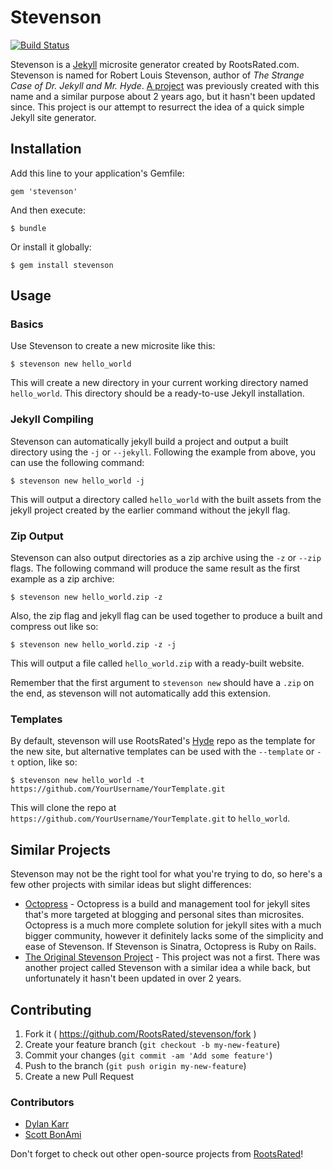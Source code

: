 # Stevenson
[![Build Status](https://travis-ci.org/RootsRated/stevenson.png)](https://travis-ci.org/RootsRated/stevenson)

Stevenson is a [Jekyll](http://jekyllrb.com) microsite generator created by
RootsRated.com. Stevenson is named for Robert Louis Stevenson, author of *The
Strange Case of Dr. Jekyll and Mr. Hyde*.
[A project](https://github.com/dirk/stevenson) was previously created with this
name and a similar purpose about 2 years ago, but it hasn't been updated since.
This project is our attempt to resurrect the idea of a quick simple Jekyll site
generator.

## Installation

Add this line to your application's Gemfile:

    gem 'stevenson'

And then execute:

    $ bundle

Or install it globally:

    $ gem install stevenson

## Usage

### Basics

Use Stevenson to create a new microsite like this:

    $ stevenson new hello_world

This will create a new directory in your current working directory named
`hello_world`. This directory should be a ready-to-use Jekyll
installation.

### Jekyll Compiling

Stevenson can automatically jekyll build a project and output a built directory
using the `-j` or `--jekyll`. Following the example from above, you can use the
following command:

    $ stevenson new hello_world -j

This will output a directory called `hello_world` with the built assets from the
jekyll project created by the earlier command without the jekyll flag.

### Zip Output

Stevenson can also output directories as a zip archive using the `-z` or `--zip`
flags. The following command will produce the same result as the first example
as a zip archive:

    $ stevenson new hello_world.zip -z

Also, the zip flag and jekyll flag can be used together to produce a built and
compress out like so:

    $ stevenson new hello_world.zip -z -j

This will output a file called `hello_world.zip` with a ready-built website.

Remember that the first argument to `stevenson new` should have a `.zip` on the
end, as stevenson will not automatically add this extension.

### Templates

By default, stevenson will use RootsRated's
[Hyde](https://github.com/rootsrated/hyde) repo as the template for the new
site, but alternative templates can be used with the `--template` or `-t`
option, like so:

    $ stevenson new hello_world -t https://github.com/YourUsername/YourTemplate.git

This will clone the repo at `https://github.com/YourUsername/YourTemplate.git`
to `hello_world`.

## Similar Projects

Stevenson may not be the right tool for what you're trying to do, so here's a few
other projects with similar ideas but slight differences:

- [Octopress](http://octopress.org/) - Octopress is a build and management tool
for jekyll sites that's more targeted at blogging and personal sites than
microsites. Octopress is a much more complete solution for jekyll sites with a
much bigger community, however it definitely lacks some of the simplicity and
ease of Stevenson. If Stevenson is Sinatra, Octopress is Ruby on Rails.
- [The Original Stevenson Project](https://github.com/dirk/stevenson) - This
project was not a first. There was another project called Stevenson with a similar
idea a while back, but unfortunately it hasn't been updated in over 2 years.

## Contributing

1. Fork it ( https://github.com/RootsRated/stevenson/fork )
2. Create your feature branch (`git checkout -b my-new-feature`)
3. Commit your changes (`git commit -am 'Add some feature'`)
4. Push to the branch (`git push origin my-new-feature`)
5. Create a new Pull Request

### Contributors

- [Dylan Karr](https://github.com/dylankarr)
- [Scott BonAmi](http://github.com/sbonami)

Don't forget to check out other open-source projects from [RootsRated](http://github.com/RootsRated)!
